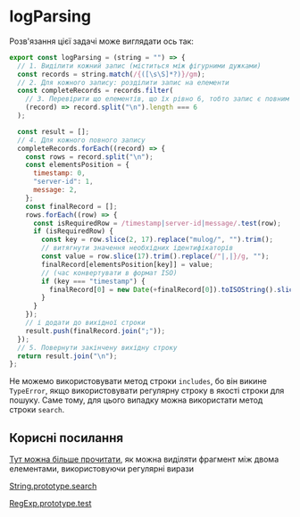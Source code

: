 # logParsing

Розв'язання цієї задачі може виглядати ось так:

```js
export const logParsing = (string = "") => {
  // 1. Виділити кожний запис (міститься між фігурними дужками)
  const records = string.match(/{([\s\S]*?)}/gm);
  // 2. Для кожного запису: розділити запис на елементи
  const completeRecords = records.filter(
    // 3. Перевірити що елементів, що їх рівно 6, тобто запис є повним
    (record) => record.split("\n").length === 6
  );

  const result = [];
  // 4. Для кожного повного запису
  completeRecords.forEach((record) => {
    const rows = record.split("\n");
    const elementsPosition = {
      timestamp: 0,
      "server-id": 1,
      message: 2,
    };
    const finalRecord = [];
    rows.forEach((row) => {
      const isRequiredRow = /timestamp|server-id|message/.test(row);
      if (isRequiredRow) {
        const key = row.slice(2, 17).replace("mulog/", "").trim();
        // витягнути значення необхідних ідентифікаторів
        const value = row.slice(17).trim().replace(/"|,|}/g, "");
        finalRecord[elementsPosition[key]] = value;
        // (час конвертувати в формат ISO)
        if (key === "timestamp") {
          finalRecord[0] = new Date(+finalRecord[0]).toISOString().slice(0, 10);
        }
      }
    });
    // і додати до вихідної строки
    result.push(finalRecord.join(";"));
  });
  // 5. Повернути закінчену вихідну строку
  return result.join("\n");
};
```

>>>
Не можемо використовувати метод строки `includes`, бо він викине `TypeError`, якщо використовувати регулярну строку в якості строки для пошуку. Саме тому, для цього випадку можна використати метод строки `search`.

## Корисні посилання

[Тут можна більше прочитати](https://stackoverflow.com/questions/5642315/regular-expression-to-get-a-string-between-two-strings-in-javascript), як можна виділяти фрагмент між двома елементами, використовуючи регулярні вирази

[String.prototype.search](https://developer.mozilla.org/en-US/docs/Web/JavaScript/Reference/Global_Objects/String/search)

[RegExp.prototype.test](https://developer.mozilla.org/en-US/docs/Web/JavaScript/Reference/Global_Objects/RegExp/test)
